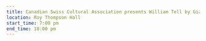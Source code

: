 ```yaml
---
title: Canadian Swiss Cultural Association presents William Tell by Giacomo Rossini
location: Roy Thompson Hall
start_time: 7:00 pm
end_time: 10:00 pm
---
```

